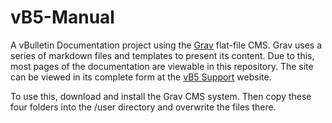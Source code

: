 # vB5-Manual

A vBulletin Documentation project using the [Grav](https://getgrav.com) flat-file CMS. Grav uses a series of markdown files and templates to present its content. Due to this, most pages of the documentation are viewable in this repository. The site can be viewed in its complete form at the [vB5 Support](http://vb5support.com) website.

To use this, download and install the Grav CMS system. Then copy these four folders into the /user directory and overwrite the files there.

